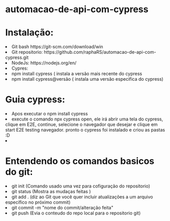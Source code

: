 # automacao-de-api-com-cypress

# Instalação:
<li>Git bash https://git-scm.com/download/win</li> 
<li>Git repositorio: https://github.com/raphaRS/automacao-de-api-com-cypress.git</li>
<li>NodeJs: https://nodejs.org/en/</li>
<li>Cypres:</li>
	<li>npm install cypress ( instala a versão mais recente do cypress
	<li>npm install cypress@versão ( instala uma versão especifica do cypress)

# Guia cypress:
 <li>Apos executar o npm install cypress
 <li>execute o comando npx cypress open, ele irá abrir uma tela do cypress, clique em E2E,
 continue, selecione o navegador que desejar e clique em start E2E  testing navegador.
 pronto o cypress foi instalado e criou as pastas :D <li>

# Entendendo os comandos basicos do git:
<li>git init (Comando usado uma vez para cofiguração do repositorio)
<li>git status (Mostra as mudaças feitas )
<li>git add . (diz ao Git que você quer incluir atualizações a um arquivo específico no próximo commit)
<li>git commit -m "nome do commit/alteração feita"
<li>git push (Evia o conteudo do repo local para o repositorio git)
